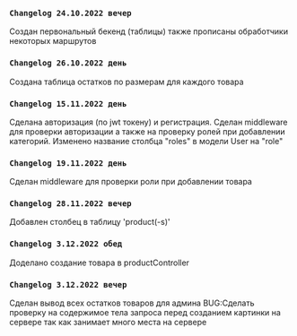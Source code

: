 ### `Changelog 24.10.2022 вечер`
Создан первональный бекенд (таблицы) также прописаны обработчики некоторых маршрутов
### `Changelog 26.10.2022 день`
Создана таблица остатков по размерам для каждого товара
### `Changelog 15.11.2022 день`
Сделана авторизация (по jwt токену) и регистрация.
Сделан middleware для проверки авторизации а также на проверку ролей при добавлении категорий.
Изменено название столбца "roles" в модели User на "role"
### `Changelog 19.11.2022 день`
Сделан middleware для проверки роли при добавлении товара
### `Changelog 28.11.2022 вечер`
Добавлен столбец в таблицу 'product(-s)'
### `Changelog 3.12.2022 обед`
Доделано создание товара в productController
### `Changelog 3.12.2022 вечер`
Сделан вывод всех остатков товаров для админа
BUG:Сделать проверку на содержимое тела запроса перед созданием картинки на сервере так как занимает много места на сервере